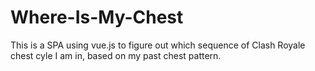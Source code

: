 # Where-Is-My-Chest
This is a SPA using vue.js to figure out which sequence of Clash Royale chest cyle I am in, based on my past chest pattern.
